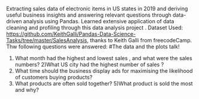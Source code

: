 Extracting sales data of electronic items in US states in 2019 and deriving useful business insights and answering relevant questions through data-driven analysis using Pandas. Learned extensive application of data cleaning and profiling through this data analysis project .
Dataset Used: https://github.com/KeithGalli/Pandas-Data-Science-Tasks/tree/master/SalesAnalysis, thanks to Keith Galli from freecodeCamp.
Thw following questions were answered:
#The data and the plots talk!
1) What month had the highest and lowest sales , and what were the sales numbers?
2)What US city had the highest number of sales ?
3) What time should the business display ads for maximising the likelihood of customers buying products?
4) What products are often sold together?
5)What product is sold the most and why?
